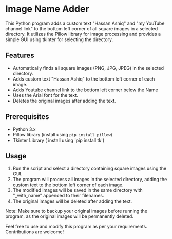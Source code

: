 # Image Name Adder

This Python program adds a custom text "Hassan Ashiq" and "my YouTube channel link" to the bottom left corner of all square images in a selected directory. It utilizes the Pillow library for image processing and provides a simple GUI using tkinter for selecting the directory.

## Features
- Automatically finds all square images (PNG, JPG, JPEG) in the selected directory.
- Adds custom text "Hassan Ashiq" to the bottom left corner of each image.
- Adds Youtube channel link to the bottom left corner below the Name
- Uses the Arial font for the text.
- Deletes the original images after adding the text.

## Prerequisites
- Python 3.x
- Pillow library (install using `pip install pillow`)
- Tkinter Library ( install using 'pip install tk')

## Usage
1. Run the script and select a directory containing square images using the GUI.
2. The program will process all images in the selected directory, adding the custom text to the bottom left corner of each image.
3. The modified images will be saved in the same directory with "_with_name" appended to their filenames.
4. The original images will be deleted after adding the text.

Note: Make sure to backup your original images before running the program, as the original images will be permanently deleted.

Feel free to use and modify this program as per your requirements. Contributions are welcome!

